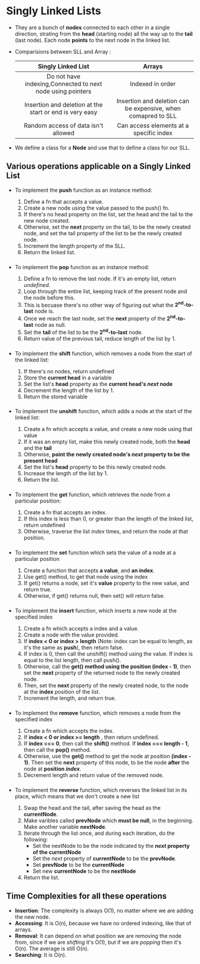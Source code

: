 # Singly Linked Lists

-   They are a bunch of **nodes** connected to each other in a single direction, strating from the **head** (starting node) all the way up to the **tail** (last node). Each node **points** to the next node in the linked list.
-   Comparisions between SLL and Array :

    |                     Singly Linked List                     |                            Arrays                             |
    | :--------------------------------------------------------: | :-----------------------------------------------------------: |
    | Do not have indexing,Connected to next node using pointers |                       Indexed in order                        |
    |  Insertion and deletion at the start or end is very easy   | Insertion and deletion can be expensive, when comapred to SLL |
    |            Random access of data isn't allowed             |            Can access elements at a specific index            |

-   We define a class for a **Node** and use that to define a class for our SLL.

## Various operations applicable on a Singly Linked List

-   To implement the **push** function as an instance method:

    1. Define a fn that accepts a value.
    2. Create a new node using the value passed to the push() fn.
    3. If there's no head property on the list, set the head and the tail to the new node created.
    4. Otherwise, set the **next** property on the tail, to be the newly created node, and set the tail property of the list to be the newly created node.
    5. Increment the length property of the SLL.
    6. Return the linked list.

    ###

-   To implement the **pop** function as an instance method:

    1. Define a fn to remove the last node. If it's an empty list, return _undefined_.
    2. Loop through the entire list, keeping track of the present node and the node before this.
    3. This is becuase there's no other way of figuring out what the **2<sup>nd</sup>-to-last** node is.
    4. Once we reach the last node, set the **next** property of the **2<sup>nd</sup>-to-last** node as null.
    5. Set the **tail** of the list to be the **2<sup>nd</sup>-to-last** node.
    6. Return value of the previous tail, reduce length of the list by 1.

    ###

-   To implement the **shift** function, which removes a node from the start of the linked list:

    1. If there's no nodes, return undefined
    2. Store the **current head** in a variable
    3. Set the list's **head** property as the **current head's _next_ node**
    4. Decrement the length of the list by 1.
    5. Return the stored variable

    ###

-   To implement the **unshift** function, which adds a node at the start of the linked list:

    1. Create a fn which accepts a value, and create a new node using that value
    2. If it was an empty list, make this newly created node, both the **head** and the **tail**
    3. Otherwise, **point the newly created node's _next_ property to be the present head**
    4. Set the list's **head** property to be this newly created node.
    5. Increase the length of the list by 1.
    6. Return the list.

    ###

-   To implement the **get** function, which retrieves the node from a particular position:

    1. Create a fn that accepts an index.
    2. If this index is less than 0, or greater than the length of the linked list, return undefined
    3. Otherwise, traverse the list _index_ times, and return the node at that position.

    ###

-   To implement the **set** function which sets the value of a node at a particular position

    1. Create a function that accepts **a value**, and **an index**.
    2. Use get() method, to get that node using the index
    3. If get() returns a node, set it's **value** property to the new value, and return true.
    4. Otherwise, if get() returns null, then set() will return false.

    ###

-   To implement the **insert** function, which inserts a new node at the specified index

    1. Create a fn which accepts a index and a value.
    2. Create a node with the value provided.
    3. If **index < 0 or index > length** (Note: index can be equal to length, as it's the same as **push**), then return false.
    4. If index is 0, then call the unshift() method using the value. If index is equal to the list length, then call push().
    5. Otherwise, call the **get() method using the position (index - 1)**, then set the **next** property of the returned node to the newly created node.
    6. Then, set the **next** property of the newly created node, to the node at the **index** position of the list.
    7. Increment the length, and return true.

    ###

-   To implement the **remove** function, which removes a node from the specified index

    1. Create a fn which accepts the index.
    2. If **index < 0 or index >= length** , then return undefined.
    3. If **index === 0**, then call the **shift()** method. If **index === length - 1**, then call the **pop()** method.
    4. Otherwise, use the **get()** method to get the node at position **(index - 1)**. Then set the **next** property of this node, to be the node **after** the node at **position _index_**.
    5. Decrement length and return value of the removed node.

    ###

-   To implement the **reverse** function, which reverses the linked list in its place, which means that we don't create a new list

    1. Swap the head and the tail, after saving the head as the **currentNode**.
    2. Make varibles called **prevNode** which **must be null**, in the beginning. Make another variable **nextNode**.
    3. Iterate through the list once, and during each iteration, do the following:
        - Set the nextNode to be the node indicated by the **_next_ property of the currentNode**
        - Set the _next_ property of **currentNode** to be the **prevNode**.
        - Set **prevNode** to be the **currentNode**
        - Set new **currentNode** to be the **nextNode**
    4. Return the list.

    ###

## Time Complexities for all these operations

-   **Insertion**: The complexity is always O(1), no matter where we are adding the new node.
-   **Accessing**: It is O(n), because we have no ordered indexing, like that of arrays.
-   **Removal**: It can depend on what position we are removing the node from, since if we are _shifting_ it's O(1), but if we are _popping_ then it's O(n). The average is still O(n).
-   **Searching**: It is O(n).
